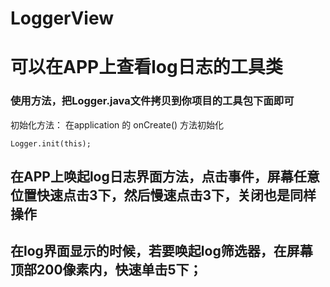 # LoggerView
# 可以在APP上查看log日志的工具类
### 使用方法，把Logger.java文件拷贝到你项目的工具包下面即可
初始化方法：
在application 的 onCreate() 方法初始化
```
Logger.init(this);
```
## 在APP上唤起log日志界面方法，点击事件，屏幕任意位置快速点击3下，然后慢速点击3下，关闭也是同样操作
## 在log界面显示的时候，若要唤起log筛选器，在屏幕顶部200像素内，快速单击5下；

